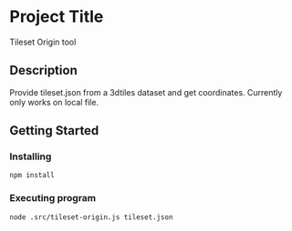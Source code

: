 # Project Title

Tileset Origin tool

## Description

Provide tileset.json from a 3dtiles dataset and get coordinates. Currently only works on local file.

## Getting Started

### Installing

`npm install`

### Executing program

`node .src/tileset-origin.js tileset.json`
